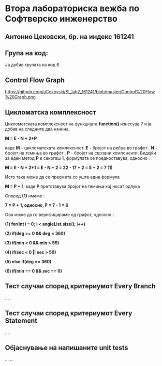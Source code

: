 #  Втора лабораториска вежба по Софтверско инженерство
## Антонио Цековски, бр. на индекс 161241
## Група на код: 
Ја добив групата на код 6
## Control Flow Graph 
https://github.com/aCekovski/SI_lab2_161241/blob/master/Control%20Flow%20Graph.png

## Цикломатска комплексност ##
Цикломатската комплексност на функцијата **function()** изнесува *7* и ја добив на следните два начина.

**M = E - N + 2*P**

каде **M** - цикломатската комлексност, **E** - бројот на ребра во графот , **N** - бројот на темиња во графот , **P** - бројот на сврзани компоненти.
Бидејќи за еден метод **P** е секогаш **1**, формулата се поедноставува, односно :

**M = E - N + 2*1 = E - N + 2 = 22 - 17 + 2 = 5 + 2 = 7 (1)**

Исто така може да се пресмета со уште една формула 

**M = P + 1**, каде **P** претставува бројот на темиња кој носат одлука 

Според **(1)** имаме :

**7 = P + 1, односно, P = 7 - 1 = 6**

Ова може да го верифицираме од графот, односно :

**(1) for(int i = 0; i < angleList.size(); i++)**

**(2) if(deg >= 0 && deg < 360)**

**(3) if(min < 0  && min > 59)**

**(4) if(sec < 0  || sec > 59)**

**(5) else if(deg == 360)**

**(6) if(min == 0 && sec == 0)**

## Тест случаи според критериумот Every Branch
....

## Тест случаи според критериумот Every Statement
....

## Објаснување на напишаните unit tests
... ...
